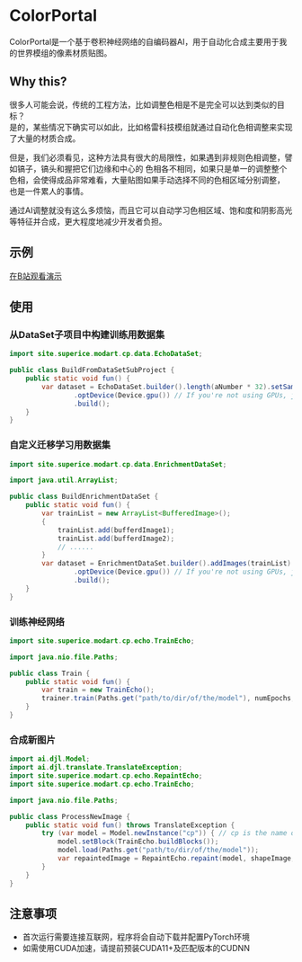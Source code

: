 # ColorPortal

ColorPortal是一个基于卷积神经网络的自编码器AI，用于自动化合成主要用于我的世界模组的像素材质贴图。  

## Why this?  

很多人可能会说，传统的工程方法，比如调整色相是不是完全可以达到类似的目标？  
是的，某些情况下确实可以如此，比如格雷科技模组就通过自动化色相调整来实现了大量的材质合成。  

但是，我们必须看见，这种方法具有很大的局限性，如果遇到非规则色相调整，譬如镐子，镐头和握把它们边缘和中心的
色相各不相同，如果只是单一的调整整个色相，会使得成品非常难看，大量贴图如果手动选择不同的色相区域分别调整，
也是一件累人的事情。  

通过AI调整就没有这么多烦恼，而且它可以自动学习色相区域、饱和度和阴影高光等特征并合成，更大程度地减少开发者负担。  

## 示例

[在B站观看演示](https://www.bilibili.com/video/BV1414y1M7t4/)

## 使用

### 从DataSet子项目中构建训练用数据集

```java
import site.superice.modart.cp.data.EchoDataSet;

public class BuildFromDataSetSubProject {
    public static void fun() {
        var dataset = EchoDataSet.builder().length(aNumber * 32).setSampling(batchSize, true)
                .optDevice(Device.gpu()) // If you're not using GPUs, just delete this line
                .build();
    }
}
```

### 自定义迁移学习用数据集

```java
import site.superice.modart.cp.data.EnrichmentDataSet;

import java.util.ArrayList;

public class BuildEnrichmentDataSet {
    public static void fun() {
        var trainList = new ArrayList<BufferedImage>();
        {
            trainList.add(bufferdImage1);
            trainList.add(bufferdImage2);
            // ......
        }
        var dataset = EnrichmentDataSet.builder().addImages(trainList).setSampling(batchSize, true)
                .optDevice(Device.gpu()) // If you're not using GPUs, just delete this line
                .build();
    }
}
```

### 训练神经网络

```java
import site.superice.modart.cp.echo.TrainEcho;

import java.nio.file.Paths;

public class Train {
    public static void fun() {
        var train = new TrainEcho();
        trainer.train(Paths.get("path/to/dir/of/the/model"), numEpochs, trainDataSet, validDataSet);
    }
}
```

### 合成新图片

```java
import ai.djl.Model;
import ai.djl.translate.TranslateException;
import site.superice.modart.cp.echo.RepaintEcho;
import site.superice.modart.cp.echo.TrainEcho;

import java.nio.file.Paths;

public class ProcessNewImage {
    public static void fun() throws TranslateException {
        try (var model = Model.newInstance("cp")) { // cp is the name of the base model
            model.setBlock(TrainEcho.buildBlocks());
            model.load(Paths.get("path/to/dir/of/the/model"));
            var repaintedImage = RepaintEcho.repaint(model, shapeImage, colorImage);
        }
    }
}
```

## 注意事项  

- 首次运行需要连接互联网，程序将会自动下载并配置PyTorch环境
- 如需使用CUDA加速，请提前预装CUDA11+及匹配版本的CUDNN

